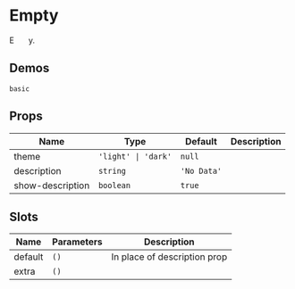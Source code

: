 # Empty
E<span style="opacity: 0;">mpt</span>y.
## Demos
```demo
basic
```
## Props
|Name|Type|Default|Description|
|-|-|-|-|
|theme|`'light' \| 'dark'`|`null`||
|description|`string`|`'No Data'`||
|show-description|`boolean`|`true`||

## Slots
|Name|Parameters|Description|
|-|-|-|
|default|`()`|In place of description prop|
|extra|`()`||